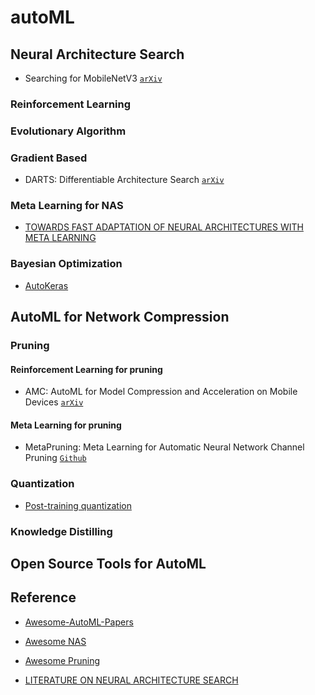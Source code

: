 # autoML

## Neural Architecture Search

* Searching for MobileNetV3 [`arXiv`](https://arxiv.org/abs/1905.02244?context=cs)


### Reinforcement Learning

### Evolutionary Algorithm

### Gradient Based

* DARTS: Differentiable Architecture Search [`arXiv`](https://arxiv.org/abs/1806.09055)

### Meta Learning for NAS

* [TOWARDS FAST ADAPTATION OF NEURAL ARCHITECTURES WITH META LEARNING](https://openreview.net/forum?id=r1eowANFvr)

### Bayesian Optimization

* [AutoKeras](https://autokeras.com/)

## AutoML for Network Compression

### Pruning

#### Reinforcement Learning for pruning

* AMC: AutoML for Model Compression and Acceleration on Mobile Devices [`arXiv`](https://arxiv.org/abs/1802.03494)

#### Meta Learning for pruning

* MetaPruning: Meta Learning for Automatic Neural Network Channel Pruning [`Github`](https://github.com/liuzechun/MetaPruning)

### Quantization

* [Post-training quantization](https://www.tensorflow.org/lite/performance/post_training_quantization)

### Knowledge Distilling

## Open Source Tools for AutoML

## Reference
* [Awesome-AutoML-Papers](https://github.com/hibayesian/awesome-automl-papers)

* [Awesome NAS](https://github.com/D-X-Y/Awesome-NAS)

* [Awesome Pruning](https://github.com/he-y/Awesome-Pruning)

* [LITERATURE ON NEURAL ARCHITECTURE SEARCH](https://www.automl.org/automl/literature-on-neural-architecture-search/)



